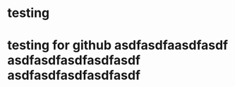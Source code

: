 # testing
testing for github
asdfasdfaasdfasdf
asdfasdfasdfasdfasdf
asdfasdfasdfasdfasdf
=================================

